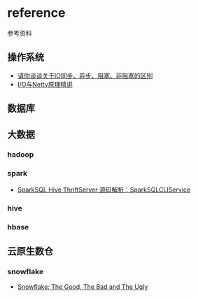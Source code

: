 # reference

参考资料

## 操作系统

- [请你谈谈关于IO同步、异步、阻塞、非阻塞的区别](https://mp.weixin.qq.com/s/UEPXpQBJgSk08bg96wy96Q)
- [I/O与Netty原理精讲](https://mp.weixin.qq.com/s/K9Oyn0cbwqVCh1j3N5bd_w)

## 数据库

## 大数据

### hadoop

### spark

- [SparkSQL Hive ThriftServer 源码解析：SparkSQLCLIService](https://mr-dai.github.io/sparksql_hive_thriftserver_source_2/)

### hive

### hbase

## 云原生数仓

### snowflake

 - [Snowflake: The Good, The Bad and The Ugly](https://0x0fff.com/snowflake-the-good-the-bad-and-the-ugly/)
